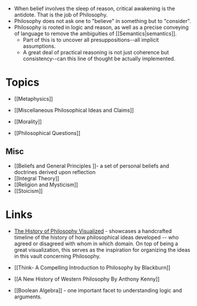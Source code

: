 * When belief involves the sleep of reason, critical awakening is the antidote. That is the job of Philosophy.
* Philosophy does not ask one to "believe" in something but to  "consider". 
* Philosophy is rooted in logic and reason, as well as a precise conveying of language to remove the ambiguities of [[Semantics|semantics]].
	* Part of this is to uncover all presuppositions--all implicit assumptions.
	* A great deal of practical reasoning is not just coherence but consistency--can this line of thought be actually implemented.

# Topics
* [[Metaphysics]]
* [[Miscellaneous Philosophical Ideas and Claims]]


* [[Morality]]
* [[Philosophical Questions]]
## Misc
* [[Beliefs and General Principles ]]- a set of personal beliefs and doctrines derived upon reflection
* [[Integral Theory]]
* [[Religion and Mysticism]]
* [[Stoicism]] 

# Links
* [The History of Philosophy Visualized](https://www.denizcemonduygu.com/philo/) - showcases a handcrafted timeline of the history of how philosophical ideas developed -- who agreed or disagreed with whom in which domain. On top of being a great visualization, this serves as the inspiration for organizing the ideas in this vault concerning Philosophy. 

* [[Think- A Compelling Introduction to Philosophy by Blackburn]]
* [[A New History of Western Philosophy  By Anthony Kenny]]

* [[Boolean Algebra]] - one important facet to understanding logic and arguments.